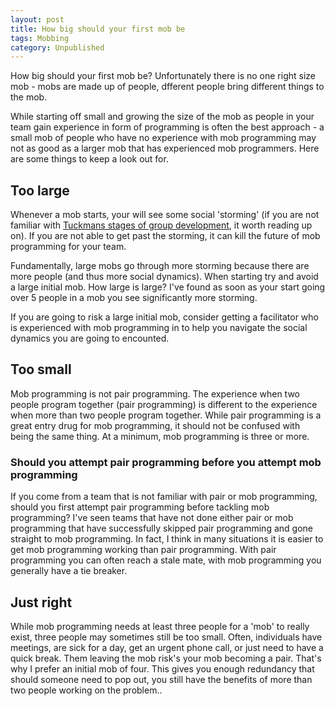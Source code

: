 ```yaml
---
layout: post
title: How big should your first mob be
tags: Mobbing
category: Unpublished
---
```


How big should your first mob be? Unfortunately there is no one right size mob - mobs are made up of people, dfferent people bring different things to the mob. 

While starting off small and growing the size of the mob as people in your team gain experience in form of programming is often the best approach - a small mob of people who have no experience with mob programming may not as good as a larger mob that has experienced mob programmers. Here are some things to keep a look out for.

## Too large 

Whenever a mob starts, your will see some social 'storming' (if you are not familiar with [Tuckmans stages of group development](http://blog.markpearl.co.za/Tuckmans-Model), it worth reading up on). If you are not able to get past the storming, it can kill the future of mob programming for your team.

Fundamentally, large mobs go through more storming because there are more people (and thus more social dynamics). When starting try and avoid a large initial mob. How large is large? I've found as soon as your start going over 5 people in a mob you see significantly more storming.

If you are going to risk a large initial mob, consider getting a facilitator who is experienced with mob programming in to help you navigate the social dynamics you are going to encounted. 

## Too small 

Mob programming is not pair programming. The experience when two people program together (pair programming) is different to the experience when more than two people program together. While pair programming is a great entry drug for mob programming, it should not be confused with being the same thing. At a minimum, mob programming is three or more.

### Should you attempt pair programming before you attempt mob programming

If you come from a team that is not familiar with pair or mob programming, should you first attempt pair programming before tackling mob programming? I've seen teams that have not done either pair or mob programming that have successfully skipped pair programming and gone straight to mob programming. In fact, I think in many situations it is easier to get mob programming working than pair programming. With pair programming you can often reach a stale mate, with mob programming you generally have a tie breaker.

## Just right

While mob programming needs at least three people for a 'mob' to really exist, three people may sometimes still be too small. Often, individuals have meetings, are sick for a day, get an urgent phone call, or just need to have a quick break. Them leaving the mob risk's your mob becoming a pair. That's why I prefer an initial mob of four. This gives you enough redundancy that should someone need to pop out, you still have the benefits of more than two people working on the problem..


